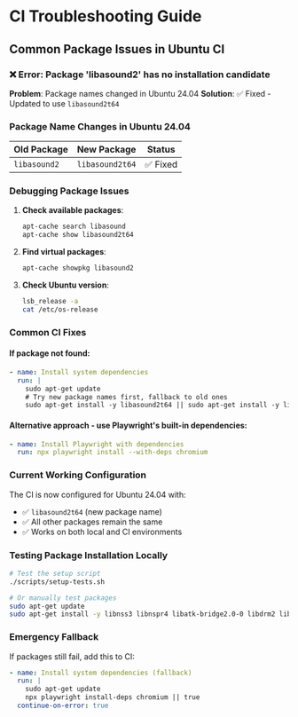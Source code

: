 # CI Troubleshooting Guide

## Common Package Issues in Ubuntu CI

### ❌ Error: Package 'libasound2' has no installation candidate

**Problem**: Package names changed in Ubuntu 24.04
**Solution**: ✅ Fixed - Updated to use `libasound2t64`

### Package Name Changes in Ubuntu 24.04

| Old Package | New Package | Status |
|-------------|-------------|---------|
| `libasound2` | `libasound2t64` | ✅ Fixed |

### Debugging Package Issues

1. **Check available packages**:
   ```bash
   apt-cache search libasound
   apt-cache show libasound2t64
   ```

2. **Find virtual packages**:
   ```bash
   apt-cache showpkg libasound2
   ```

3. **Check Ubuntu version**:
   ```bash
   lsb_release -a
   cat /etc/os-release
   ```

### Common CI Fixes

#### If package not found:
```yaml
- name: Install system dependencies
  run: |
    sudo apt-get update
    # Try new package names first, fallback to old ones
    sudo apt-get install -y libasound2t64 || sudo apt-get install -y libasound2
```

#### Alternative approach - use Playwright's built-in dependencies:
```yaml
- name: Install Playwright with dependencies
  run: npx playwright install --with-deps chromium
```

### Current Working Configuration

The CI is now configured for Ubuntu 24.04 with:
- ✅ `libasound2t64` (new package name)
- ✅ All other packages remain the same
- ✅ Works on both local and CI environments

### Testing Package Installation Locally

```bash
# Test the setup script
./scripts/setup-tests.sh

# Or manually test packages
sudo apt-get update
sudo apt-get install -y libnss3 libnspr4 libatk-bridge2.0-0 libdrm2 libxkbcommon0 libxcomposite1 libxdamage1 libxrandr2 libgbm1 libxss1 libasound2t64
```

### Emergency Fallback

If packages still fail, add this to CI:
```yaml
- name: Install system dependencies (fallback)
  run: |
    sudo apt-get update
    npx playwright install-deps chromium || true
  continue-on-error: true
```